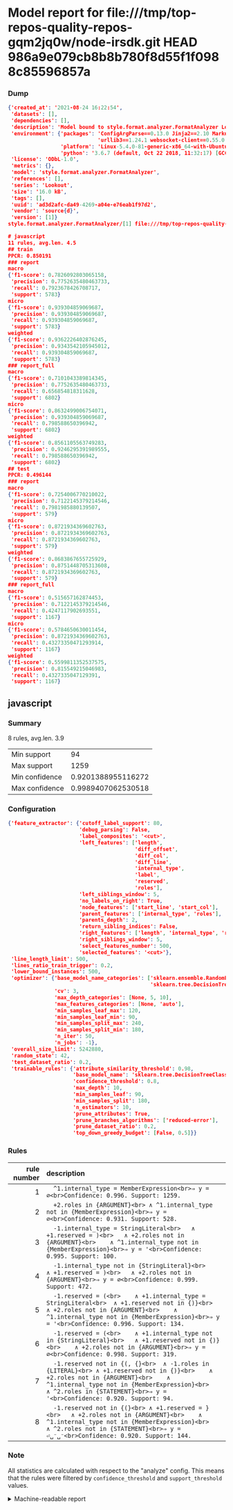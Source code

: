 # Model report for file:///tmp/top-repos-quality-repos-gqm2jq0w/node-irsdk.git HEAD 986a9e079cb8b8b780f8d55f1f0988c85596857a

### Dump

```json
{'created_at': '2021-08-24 16:22:54',
 'datasets': [],
 'dependencies': [],
 'description': 'Model bound to style.format.analyzer.FormatAnalyzer Lookout analyzer.',
 'environment': {'packages': 'ConfigArgParse==0.13.0 Jinja2==2.10 MarkupSafe==1.1.1 PyStemmer==1.3.0 PyYAML==5.1 Pympler==0.5 SQLAlchemy==1.2.10 SQLAlchemy-Utils==0.33.3 asdf==2.3.2 bblfsh==2.12.7 boto==2.49.0 boto3==1.9.130 botocore==1.12.130 cachetools==2.0.1 certifi==2019.3.9 chardet==3.0.4 clint==0.5.1 docker==3.7.0 docker-pycreds==0.4.0 dulwich==0.19.11 grpcio==1.19.0 grpcio-tools==1.19.0 humanfriendly==4.16.1 humanize==0.5.1 idna==2.8 jmespath==0.9.4 jsonschema==2.6.0 lookout-sdk==0.4.1 lookout-sdk-ml==0.19.0 lookout-style==0.2.0 lz4==2.1.6 modelforge==0.12.1 numpy==1.16.2 packaging==19.0 pandas==0.22.0 pip==19.0.3 protobuf==3.7.0 psycopg2-binary==2.7.5 pygtrie==2.3 pyparsing==2.3.1 python-dateutil==2.8.0 python-igraph==0.7.1.post6 pytz==2019.1 requests==2.21.0 requirements-parser==0.2.0 scikit-learn==0.20.1 scikit-optimize==0.5.2 scipy==1.2.1 semantic-version==2.6.0 setuptools==40.8.0 six==1.12.0 smart-open==1.8.1 sourced-ml==0.8.2 spdx==2.5.0 stringcase==1.2.0 tabulate==0.8.2 tqdm==4.31.1 '
                             'urllib3==1.24.1 websocket-client==0.55.0 xxhash==1.3.0',
                 'platform': 'Linux-5.4.0-81-generic-x86_64-with-Ubuntu-18.04-bionic',
                 'python': '3.6.7 (default, Oct 22 2018, 11:32:17) [GCC 8.2.0]'},
 'license': 'ODbL-1.0',
 'metrics': {},
 'model': 'style.format.analyzer.FormatAnalyzer',
 'references': [],
 'series': 'Lookout',
 'size': '16.0 kB',
 'tags': [],
 'uuid': 'ad3d2afc-da49-4269-a04e-e76eab1f97d2',
 'vendor': 'source{d}',
 'version': [1]}
style.format.analyzer.FormatAnalyzer/[1] file:///tmp/top-repos-quality-repos-gqm2jq0w/node-irsdk.git 986a9e079cb8b8b780f8d55f1f0988c85596857a

# javascript
11 rules, avg.len. 4.5
## train
PPCR: 0.850191
### report
macro
{'f1-score': 0.7826092803065158,
 'precision': 0.7752635480463733,
 'recall': 0.7923678426708717,
 'support': 5783}
micro
{'f1-score': 0.939304859069687,
 'precision': 0.939304859069687,
 'recall': 0.939304859069687,
 'support': 5783}
weighted
{'f1-score': 0.9362226402876245,
 'precision': 0.9343542105945012,
 'recall': 0.939304859069687,
 'support': 5783}
### report_full
macro
{'f1-score': 0.7101043389814345,
 'precision': 0.7752635480463733,
 'recall': 0.656854818311628,
 'support': 6802}
micro
{'f1-score': 0.8632499006754071,
 'precision': 0.939304859069687,
 'recall': 0.798588650396942,
 'support': 6802}
weighted
{'f1-score': 0.8561105563749283,
 'precision': 0.9246295391989555,
 'recall': 0.798588650396942,
 'support': 6802}
## test
PPCR: 0.496144
### report
macro
{'f1-score': 0.7254006770210022,
 'precision': 0.7122145379214546,
 'recall': 0.7981985880139507,
 'support': 579}
micro
{'f1-score': 0.8721934369602763,
 'precision': 0.8721934369602763,
 'recall': 0.8721934369602763,
 'support': 579}
weighted
{'f1-score': 0.8683867655725929,
 'precision': 0.8751448705313608,
 'recall': 0.8721934369602763,
 'support': 579}
### report_full
macro
{'f1-score': 0.515657162874453,
 'precision': 0.7122145379214546,
 'recall': 0.4247117902693551,
 'support': 1167}
micro
{'f1-score': 0.5784650630011454,
 'precision': 0.8721934369602763,
 'recall': 0.43273350471293914,
 'support': 1167}
weighted
{'f1-score': 0.5599811352537575,
 'precision': 0.815549215046983,
 'recall': 0.4327335047129391,
 'support': 1167}
```

## javascript
### Summary
8 rules, avg.len. 3.9

| | |
|-|-|
|Min support|94|
|Max support|1259|
|Min confidence|0.9201388955116272|
|Max confidence|0.9989407062530518|

### Configuration

```json
{'feature_extractor': {'cutoff_label_support': 80,
                       'debug_parsing': False,
                       'label_composites': '<cut>',
                       'left_features': ['length',
                                         'diff_offset',
                                         'diff_col',
                                         'diff_line',
                                         'internal_type',
                                         'label',
                                         'reserved',
                                         'roles'],
                       'left_siblings_window': 5,
                       'no_labels_on_right': True,
                       'node_features': ['start_line', 'start_col'],
                       'parent_features': ['internal_type', 'roles'],
                       'parents_depth': 2,
                       'return_sibling_indices': False,
                       'right_features': ['length', 'internal_type', 'reserved', 'roles'],
                       'right_siblings_window': 5,
                       'select_features_number': 500,
                       'selected_features': '<cut>'},
 'line_length_limit': 500,
 'lines_ratio_train_trigger': 0.2,
 'lower_bound_instances': 500,
 'optimizer': {'base_model_name_categories': ['sklearn.ensemble.RandomForestClassifier',
                                              'sklearn.tree.DecisionTreeClassifier'],
               'cv': 3,
               'max_depth_categories': [None, 5, 10],
               'max_features_categories': [None, 'auto'],
               'min_samples_leaf_max': 120,
               'min_samples_leaf_min': 90,
               'min_samples_split_max': 240,
               'min_samples_split_min': 180,
               'n_iter': 50,
               'n_jobs': -1},
 'overall_size_limit': 5242880,
 'random_state': 42,
 'test_dataset_ratio': 0.2,
 'trainable_rules': {'attribute_similarity_threshold': 0.98,
                     'base_model_name': 'sklearn.tree.DecisionTreeClassifier',
                     'confidence_threshold': 0.8,
                     'max_depth': 10,
                     'min_samples_leaf': 90,
                     'min_samples_split': 180,
                     'n_estimators': 10,
                     'prune_attributes': True,
                     'prune_branches_algorithms': ['reduced-error'],
                     'prune_dataset_ratio': 0.2,
                     'top_down_greedy_budget': [False, 0.5]}}
```

### Rules

| rule number | description |
|----:|:-----|
| 1 | `  ^1.internal_type = MemberExpression<br>⇒ y = ∅<br>Confidence: 0.996. Support: 1259.` |
| 2 | `  +2.roles in {ARGUMENT}<br>	∧ ^1.internal_type not in {MemberExpression}<br>⇒ y = ∅<br>Confidence: 0.931. Support: 528.` |
| 3 | `  -1.internal_type = StringLiteral<br>	∧ +1.reserved = )<br>	∧ +2.roles not in {ARGUMENT}<br>	∧ ^1.internal_type not in {MemberExpression}<br>⇒ y = '<br>Confidence: 0.995. Support: 100.` |
| 4 | `  -1.internal_type not in {StringLiteral}<br>	∧ +1.reserved = )<br>	∧ +2.roles not in {ARGUMENT}<br>⇒ y = ∅<br>Confidence: 0.999. Support: 472.` |
| 5 | `  -1.reserved = (<br>	∧ +1.internal_type = StringLiteral<br>	∧ +1.reserved not in {)}<br>	∧ +2.roles not in {ARGUMENT}<br>	∧ ^1.internal_type not in {MemberExpression}<br>⇒ y = '<br>Confidence: 0.996. Support: 134.` |
| 6 | `  -1.reserved = (<br>	∧ +1.internal_type not in {StringLiteral}<br>	∧ +1.reserved not in {)}<br>	∧ +2.roles not in {ARGUMENT}<br>⇒ y = ∅<br>Confidence: 0.998. Support: 319.` |
| 7 | `  -1.reserved not in {(, {}<br>	∧ -1.roles in {LITERAL}<br>	∧ +1.reserved not in {)}<br>	∧ +2.roles not in {ARGUMENT}<br>	∧ ^1.internal_type not in {MemberExpression}<br>	∧ ^2.roles in {STATEMENT}<br>⇒ y = '<br>Confidence: 0.920. Support: 94.` |
| 8 | `  -1.reserved not in {(}<br>	∧ +1.reserved = }<br>	∧ +2.roles not in {ARGUMENT}<br>	∧ ^1.internal_type not in {MemberExpression}<br>	∧ ^2.roles not in {STATEMENT}<br>⇒ y = ⏎␣⁻␣⁻<br>Confidence: 0.920. Support: 144.` |

### Note
All statistics are calculated with respect to the "analyze" config. This means that the rules were filtered by
`confidence_threshold` and `support_threshold` values.

<details>
    <summary>Machine-readable report</summary>
```json
{"javascript": {"avg_rule_len": 3.875, "max_conf": 0.9989407062530518, "max_support": 1259, "min_conf": 0.9201388955116272, "min_support": 94, "num_rules": 8}}
```
</details>
